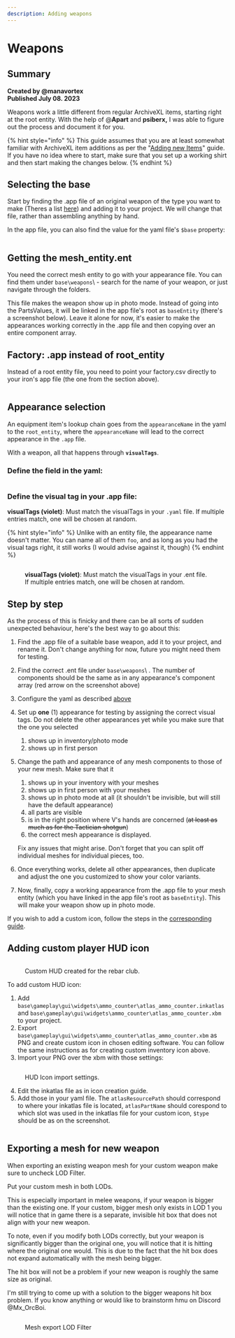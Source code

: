 ```yaml
---
description: Adding weapons
---
```


# Weapons

## Summary

**Created by @manavortex**\
**Published July 08. 2023**

Weapons work a little different from regular ArchiveXL items, starting right at the root entity. With the help of @**Apart** and **psiberx,** I was able to figure out the process and document it for you.

{% hint style="info" %}
This guide assumes that you are at least somewhat familiar with ArchiveXL item additions as per the "[Adding new Items](./)" guide. If you have no idea where to start, make sure that you set up a working shirt and then start making the changes below.
{% endhint %}

## Selecting the base

Start by finding the .app file of an original weapon of the type you want to make (Theres a list [here](https://wiki.redmodding.org/cyberpunk-2077-modding/for-mod-creators/references-lists-and-overviews/equipment/weapons)) and adding it to your project. We will change that file, rather than assembling anything by hand.

In the app file, you can also find the value for the yaml file's `$base` property:

<figure><img src="../../../../.gitbook/assets/archivexl_weapons_basetype.png" alt=""><figcaption></figcaption></figure>

## Getting the mesh\_entity.ent

You need the correct mesh entity to go with your appearance file. You can find them under `base\weapons`\ - search for the name of your weapon, or just navigate through the folders.&#x20;

This file makes the weapon show up in photo mode. Instead of going into the PartsValues, it will be linked in the app file's root as `baseEntity` (there's a screenshot below). Leave it alone for now, it's easier to make the appearances working correctly in the .app file and then copying over an entire component array.

## Factory: .app instead of root\_entity

Instead of a root entity file, you need to point your factory.csv directly to your iron's app file (the one from the section above).

<figure><img src="../../../../.gitbook/assets/archivexl_weapons_factory.png" alt=""><figcaption></figcaption></figure>

## Appearance selection

An equipment item's lookup chain goes from the `appearanceName` in the yaml to the `root_entity`, where the `appearanceName` will lead to the correct appearance in the `.app` file.

With a weapon, all that happens through **`visualTags`**.

### Define the field in the yaml:

<figure><img src="../../../../.gitbook/assets/archivexl_weapons_yaml.png" alt=""><figcaption></figcaption></figure>

### Define the visual tag in your .app file:

**visualTags (violet)**: Must match the visualTags in your `.yaml` file. If multiple entries match, one will be chosen at random.

{% hint style="info" %}
Unlike with an entity file, the appearance name doesn't matter. You can name all of them `foo`, and as long as you had the visual tags right, it still works (I would advise against it, though)
{% endhint %}

<figure><img src="../../../../.gitbook/assets/archivexl_weapons_appfile.png" alt=""><figcaption><p><strong>visualTags (violet)</strong>: Must match the visualTags in your .ent file. If multiple entries match, one will be chosen at random.</p></figcaption></figure>

## Step by step

As the process of this is finicky and there can be all sorts of sudden unexpected behaviour, here's the best way to go about this:

1. Find the .app file of a suitable base weapon, add it to your project, and rename it. Don't change anything for now,  future you might need them for testing.
2. Find the correct .ent file under `base\weapons`\ . The number of components should be the same as in any appearance's component array (red arrow on the screenshot above)
3. Configure the yaml as described [above](weapons.md#define-the-field-in-the-yaml)
4. Set up **one** (1) appearance for testing by assigning the correct visual tags. Do not delete the other appearances yet while you make sure that the one you selected
   1. shows up in inventory/photo mode
   2. shows up in first person
5.  Change the path and appearance of any mesh components to those of your new mesh. Make sure that it

    1. shows up in your inventory with your meshes
    2. shows up in first person with your meshes
    3. shows up in photo mode at all (it shouldn't be invisible, but will still have the default appearance)
    4. all parts are visible
    5. is in the right position where V's hands are concerned (~~at least as much as for the Tactician shotgun~~)
    6. the correct mesh appearance is displayed.

    Fix any issues that might arise. Don't forget that you can split off individual meshes for individual pieces, too.
6. Once everything works, delete all other appearances, then duplicate and adjust the one you customized to show your color variants.
7. Now, finally, copy a working appearance from the .app file to your mesh entity (which you have linked in the app file's root as `baseEntity`). This will make your weapon show up in photo mode.

If you wish to add a custom icon, follow the steps in the [corresponding guide](../../everything-else/custom-in-game-icons.md).



## Adding custom player HUD icon



<figure><img src="../../../../.gitbook/assets/Screenshot 2023-07-09 231525.jpg" alt=""><figcaption><p>Custom HUD created for the rebar club.</p></figcaption></figure>

To add custom HUD icon:

1. Add `base\gameplay\gui\widgets\ammo_counter\atlas_ammo_counter.inkatlas` and `base\gameplay\gui\widgets\ammo_counter\atlas_ammo_counter.xbm` to your project.
2. Export `base\gameplay\gui\widgets\ammo_counter\atlas_ammo_counter.xbm` as PNG and create custom icon in chosen editing software. You can follow the same instructions as for creating custom inventory icon above.
3. Import your PNG over the xbm with those settings:

<figure><img src="../../../../.gitbook/assets/Screenshot 2023-07-09 232152.jpg" alt=""><figcaption><p>HUD Icon import settings.</p></figcaption></figure>

4. Edit the inkatlas file as in icon creation guide.
5. Add those in your yaml file. The `atlasResourcePath` should correspond to where your inkatlas file is located, `atlasPartName` should corespond to which slot was used in the inkatlas file for your custom icon, `$type` should be as on the screenshot.

<figure><img src="../../../../.gitbook/assets/yamlhudiconweapon.png" alt=""><figcaption></figcaption></figure>

## Exporting a mesh for new weapon



When exporting an existing weapon mesh for your custom weapon make sure to uncheck LOD Filter.

Put your custom mesh in both LODs.

This is especially important in melee weapons, if your weapon is bigger than the existing one. If your custom, bigger mesh only exists in LOD 1 you will notice that in game there is a separate, invisible hit box that does not align with your new weapon.

To note, even if you modify both LODs correctly, but your weapon is significantly bigger than the original one, you will notice that it is hitting where the original one would. This is due to the fact that the hit box does not expand automatically with the mesh being bigger.

The hit box will not be a problem if your new weapon is roughly the same size as original.&#x20;

I'm still trying to come up with a solution to the bigger weapons hit box problem. If you know anything or would like to brainstorm hmu on Discord @Mx\_OrcBoi.



<figure><img src="../../../../.gitbook/assets/2023-07-12 12_00_41-Export Tool.png" alt=""><figcaption><p>Mesh export LOD Filter</p></figcaption></figure>
